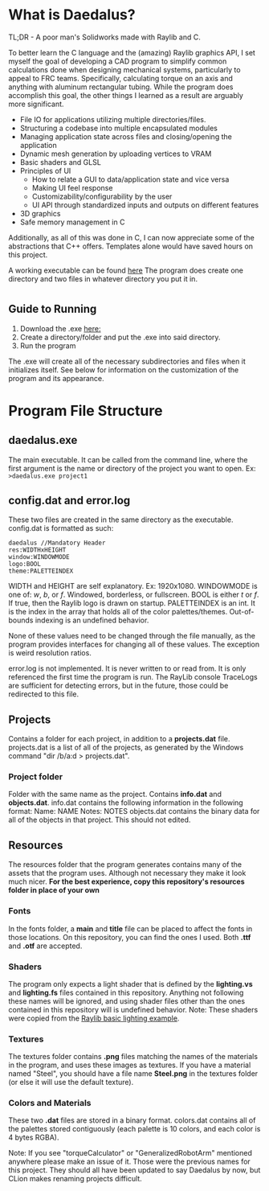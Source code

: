 # What is Daedalus?

TL;DR - A poor man's Solidworks made with Raylib and C.

To better learn the C language and the (amazing) Raylib graphics API, I set myself the goal of developing a CAD program to simplify common calculations done when designing
mechanical systems, particularly to appeal to FRC teams. Specifically, calculating torque on an axis and anything with aluminum rectangular tubing. 
While the program does accomplish this goal, the other things I learned as a result are arguably more significant.

- File IO for applications utilizing multiple directories/files.
- Structuring a codebase into multiple encapsulated modules
- Managing application state across files and closing/opening the application
- Dynamic mesh generation by uploading vertices to VRAM
- Basic shaders and GLSL
- Principles of UI
     - How to relate a GUI to data/application state and vice versa
     - Making UI feel response
     - Customizability/configurability by the user
     - UI API through standardized inputs and outputs on different features
- 3D graphics
- Safe memory management in C

Additionally, as all of this was done in C, I can now appreciate some of the abstractions that C++ offers. Templates alone would have saved hours on this project.


A working executable can be found [here](https://github.com/adolan527/daedalus/blob/main/cmake-build-debug/daedalus.exe)
The program does create one directory and two files in whatever directory you put it in.


# 



## Guide to Running
1. Download the .exe [here:](https://github.com/adolan527/daedalus/blob/main/cmake-build-debug/daedalus.exe)
2. Create a directory/folder and put the .exe into said directory.
3. Run the program

The .exe will create all of the necessary subdirectories and files when it initializes itself.
See below for information on the customization of the program and its appearance.

# Program File Structure
## daedalus.exe
The main executable. It can be called from the command line, where the first argument is the name or directory of the project you want to open.
Ex: `>daedalus.exe project1`

## config.dat and error.log
These two files are created in the same directory as the executable. config.dat is formatted as such:
```
daedalus //Mandatory Header
res:WIDTHxHEIGHT 
window:WINDOWMODE
logo:BOOL
theme:PALETTEINDEX
```
WIDTH and HEIGHT are self explanatory. Ex: 1920x1080.
WINDOWMODE is one of: *w*, *b*, or *f*. Windowed, borderless, or fullscreen.
BOOL is either *t* or *f*. If true, then the Raylib logo is drawn on startup.
PALETTEINDEX is an int. It is the index in the array that holds all of the color palettes/themes. Out-of-bounds indexing is an undefined behavior.

None of these values need to be changed through the file manually, as the program provides interfaces for changing all of these values. The exception is weird resolution ratios.

error.log is not implemented. It is never written to or read from. It is only referenced the first time the program is run. 
The RayLib console TraceLogs are sufficient for detecting errors, but in the future, those could be redirected to this file.

## Projects
Contains a folder for each project, in addition to a **projects.dat** file.
projects.dat is a list of all of the projects, as generated by the Windows command "dir /b/a:d > projects.dat". 

### Project folder
Folder with the same name as the project. Contains **info.dat** and **objects.dat**. info.dat contains the following information in the following format:
Name: NAME
Notes: NOTES
objects.dat contains the binary data for all of the objects in that project. This should not edited.

## Resources
The resources folder that the program generates contains many of the assets that the program uses. Although not necessary they make it look much nicer.
**For the best experience, copy this repository's resources folder in place of your own**

### Fonts
In the fonts folder, a **main** and **title** file can be placed to affect the fonts in those locations. On this repository, you can find the ones I used.
Both **.ttf** and **.otf** are accepted.

### Shaders
The program only expects a light shader that is defined by the **lighting.vs** and **lighting.fs** files contained in this repository. Anything not following these names
will be ignored, and using shader files other than the ones contained in this repository will is undefined behavior.
Note: These shaders were copied from the [Raylib basic lighting example](https://github.com/raysan5/raylib/blob/master/examples/shaders/shaders_basic_lighting.c).

### Textures
The textures folder contains **.png** files matching the names of the materials in the program, and uses these images as textures.
If you have a material named "Steel", you should have a file name **Steel.png** in the textures folder (or else it will use the default texture).

### Colors and Materials
These two **.dat** files are stored in a binary format. colors.dat contains all of the palettes stored contiguously (each palette is 10 colors, and each color is 4 bytes RGBA).

Note: If you see "torqueCalculator" or "GeneralizedRobotArm" mentioned anywhere please make an issue of it. Those were the previous names for this project. They should all have been updated to say Daedalus by now, but CLion makes renaming projects difficult.

